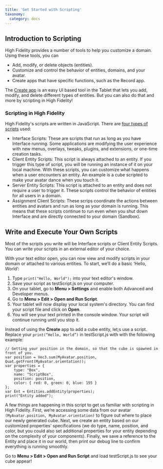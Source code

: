 ```yaml
---
title: 'Get Started with Scripting'
taxonomy:
  category: docs
---
```


## Introduction to Scripting

High Fidelity provides a number of tools to help you customize a domain. Using these tools, you can

- Add, modify, or delete objects (entities).
- Customize and control the behavior of entities, domains, and your avatar. 
- Create apps that have specific functions, such as the Record app. 

The [Create app](../../create-and-explore/entities/create-mode) is an easy UI based tool in the Tablet that lets you add, modify, and delete different types of entities. But you can also do that and more by scripting in High Fidelity! 

### Scripting in High Fidelity

High Fidelity's scripts are written in JavaScript. There are [four types of scripts](../../create-and-explore/all-about-scripting) used:

- Interface Scripts: These are scripts that run as long as you have Interface running. Some applications are modifying the user experience with new menus, overlays, tweaks, plugins, and extensions, or one-time creation tasks.
- Client Entity Scripts: This script is always attached to an entity. If you trigger this type of script, you will be running an instance of it on your local machine. With these scripts, you can customize what happens when a user encounters an entity. An example is a cube scripted to make your avatar dance when you touch it. 
- Server Entity Scripts: This script is attached to an entity and does not require a user to trigger it. These scripts control the behavior of entities for all users in a domain.  
- Assignment Client Scripts: These scrips coordinate the actions between entities and avatars and run as long as your domain is running. This means that these scripts continue to run even when you shut down Interface and are directly connected to your domain (Sandbox).

## Write and Execute Your Own Scripts

Most of the scripts you write will be Interface scripts or Client Entity Scripts. You can write your scripts in an external editor of your choice. 

With your text editor open, you can now view and modify scripts in your domain or attached to various entities. To start, we’ll do a basic ‘Hello, World’:

1. Type `print("Hello, World");` into your text editor's window.
2. Save your script as testScript.js on your computer. 
3. On your tablet, go to **Menu > Settings** and enable both Advanced and Developer menus. 
4. Go to **Menu > Edit > Open and Run Script**. 
5. Your tablet will now display your local system's directory. You can find your script file and click on **Open**.
6. You will see your text printed in the console window. Your script will continue running until you stop it.

Instead of using the **Create** app to add a cube entity, let;s use a script. Replace your `print(“Hello, World”)` in testScript.js with with the following example:

```
// Getting your position in the domain, so that the cube is spawned in front of you. 
var position = Vec3.sum(MyAvatar.position, Quat.getFront(MyAvatar.orientation));
var properties = {
    type: "Box",
    name: "ScriptBox",
    position: position,
    color: { red: 0, green: 0, blue: 155 }
};
var Ent = Entities.addEntity(properties);
print("Entity added");

```

A few things are happening in this script to get us familiar with scripting in High Fidelity. First, we’re accessing some data from our avatar `(MyAvatar.position, MyAvatar.orientation)` to figure out where to place our newly generated cube. Next, we create an entity based on our customized properties' specifications (we do type, name, position, and color, but you could also set additional properties for your entity depending on the complexity of your components). Finally, we save a reference to the Entity and place it in our world, then print our debug line to confirm everything is running smoothly.

Go to **Menu > Edit > Open and Run Script** and load testScript.js to see your cube appear!

